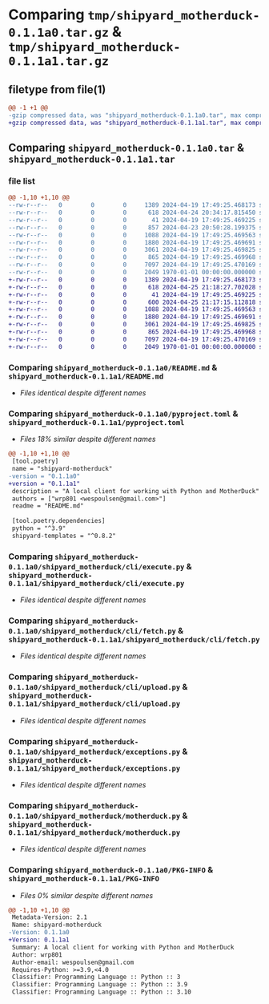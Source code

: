 # Comparing `tmp/shipyard_motherduck-0.1.1a0.tar.gz` & `tmp/shipyard_motherduck-0.1.1a1.tar.gz`

## filetype from file(1)

```diff
@@ -1 +1 @@
-gzip compressed data, was "shipyard_motherduck-0.1.1a0.tar", max compression
+gzip compressed data, was "shipyard_motherduck-0.1.1a1.tar", max compression
```

## Comparing `shipyard_motherduck-0.1.1a0.tar` & `shipyard_motherduck-0.1.1a1.tar`

### file list

```diff
@@ -1,10 +1,10 @@
--rw-r--r--   0        0        0     1389 2024-04-19 17:49:25.468173 shipyard_motherduck-0.1.1a0/README.md
--rw-r--r--   0        0        0      618 2024-04-24 20:34:17.815450 shipyard_motherduck-0.1.1a0/pyproject.toml
--rw-r--r--   0        0        0       41 2024-04-19 17:49:25.469225 shipyard_motherduck-0.1.1a0/shipyard_motherduck/__init__.py
--rw-r--r--   0        0        0      857 2024-04-23 20:50:28.199375 shipyard_motherduck-0.1.1a0/shipyard_motherduck/cli/authtest.py
--rw-r--r--   0        0        0     1088 2024-04-19 17:49:25.469563 shipyard_motherduck-0.1.1a0/shipyard_motherduck/cli/execute.py
--rw-r--r--   0        0        0     1880 2024-04-19 17:49:25.469691 shipyard_motherduck-0.1.1a0/shipyard_motherduck/cli/fetch.py
--rw-r--r--   0        0        0     3061 2024-04-19 17:49:25.469825 shipyard_motherduck-0.1.1a0/shipyard_motherduck/cli/upload.py
--rw-r--r--   0        0        0      865 2024-04-19 17:49:25.469968 shipyard_motherduck-0.1.1a0/shipyard_motherduck/exceptions.py
--rw-r--r--   0        0        0     7097 2024-04-19 17:49:25.470169 shipyard_motherduck-0.1.1a0/shipyard_motherduck/motherduck.py
--rw-r--r--   0        0        0     2049 1970-01-01 00:00:00.000000 shipyard_motherduck-0.1.1a0/PKG-INFO
+-rw-r--r--   0        0        0     1389 2024-04-19 17:49:25.468173 shipyard_motherduck-0.1.1a1/README.md
+-rw-r--r--   0        0        0      618 2024-04-25 21:18:27.702028 shipyard_motherduck-0.1.1a1/pyproject.toml
+-rw-r--r--   0        0        0       41 2024-04-19 17:49:25.469225 shipyard_motherduck-0.1.1a1/shipyard_motherduck/__init__.py
+-rw-r--r--   0        0        0      600 2024-04-25 21:17:15.112818 shipyard_motherduck-0.1.1a1/shipyard_motherduck/cli/authtest.py
+-rw-r--r--   0        0        0     1088 2024-04-19 17:49:25.469563 shipyard_motherduck-0.1.1a1/shipyard_motherduck/cli/execute.py
+-rw-r--r--   0        0        0     1880 2024-04-19 17:49:25.469691 shipyard_motherduck-0.1.1a1/shipyard_motherduck/cli/fetch.py
+-rw-r--r--   0        0        0     3061 2024-04-19 17:49:25.469825 shipyard_motherduck-0.1.1a1/shipyard_motherduck/cli/upload.py
+-rw-r--r--   0        0        0      865 2024-04-19 17:49:25.469968 shipyard_motherduck-0.1.1a1/shipyard_motherduck/exceptions.py
+-rw-r--r--   0        0        0     7097 2024-04-19 17:49:25.470169 shipyard_motherduck-0.1.1a1/shipyard_motherduck/motherduck.py
+-rw-r--r--   0        0        0     2049 1970-01-01 00:00:00.000000 shipyard_motherduck-0.1.1a1/PKG-INFO
```

### Comparing `shipyard_motherduck-0.1.1a0/README.md` & `shipyard_motherduck-0.1.1a1/README.md`

 * *Files identical despite different names*

### Comparing `shipyard_motherduck-0.1.1a0/pyproject.toml` & `shipyard_motherduck-0.1.1a1/pyproject.toml`

 * *Files 18% similar despite different names*

```diff
@@ -1,10 +1,10 @@
 [tool.poetry]
 name = "shipyard-motherduck"
-version = "0.1.1a0"
+version = "0.1.1a1"
 description = "A local client for working with Python and MotherDuck"
 authors = ["wrp801 <wespoulsen@gmail.com>"]
 readme = "README.md"
 
 [tool.poetry.dependencies]
 python = "^3.9"
 shipyard-templates = "^0.8.2"
```

### Comparing `shipyard_motherduck-0.1.1a0/shipyard_motherduck/cli/execute.py` & `shipyard_motherduck-0.1.1a1/shipyard_motherduck/cli/execute.py`

 * *Files identical despite different names*

### Comparing `shipyard_motherduck-0.1.1a0/shipyard_motherduck/cli/fetch.py` & `shipyard_motherduck-0.1.1a1/shipyard_motherduck/cli/fetch.py`

 * *Files identical despite different names*

### Comparing `shipyard_motherduck-0.1.1a0/shipyard_motherduck/cli/upload.py` & `shipyard_motherduck-0.1.1a1/shipyard_motherduck/cli/upload.py`

 * *Files identical despite different names*

### Comparing `shipyard_motherduck-0.1.1a0/shipyard_motherduck/exceptions.py` & `shipyard_motherduck-0.1.1a1/shipyard_motherduck/exceptions.py`

 * *Files identical despite different names*

### Comparing `shipyard_motherduck-0.1.1a0/shipyard_motherduck/motherduck.py` & `shipyard_motherduck-0.1.1a1/shipyard_motherduck/motherduck.py`

 * *Files identical despite different names*

### Comparing `shipyard_motherduck-0.1.1a0/PKG-INFO` & `shipyard_motherduck-0.1.1a1/PKG-INFO`

 * *Files 0% similar despite different names*

```diff
@@ -1,10 +1,10 @@
 Metadata-Version: 2.1
 Name: shipyard-motherduck
-Version: 0.1.1a0
+Version: 0.1.1a1
 Summary: A local client for working with Python and MotherDuck
 Author: wrp801
 Author-email: wespoulsen@gmail.com
 Requires-Python: >=3.9,<4.0
 Classifier: Programming Language :: Python :: 3
 Classifier: Programming Language :: Python :: 3.9
 Classifier: Programming Language :: Python :: 3.10
```

